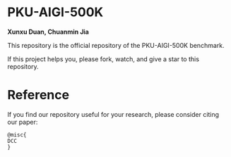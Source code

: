 # PKU-AIGI-500K
**Xunxu Duan, Chuanmin Jia**

This repository is the official repository of the PKU-AIGI-500K benchmark.

If this project helps you, please fork, watch, and give a star to this repository.

# Reference
If you find our repository useful for your research, please consider citing our paper:

```
@misc{
DCC
}
```